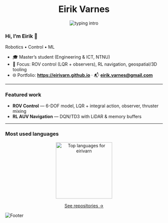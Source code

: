 <!-- Header banner -->
<h1 align="center">Eirik Varnes</h1>

<p align="center">
  <img
    src="https://readme-typing-svg.demolab.com?size=26&pause=900&center=true&vCenter=true&width=520&height=40&lines=Robotics+%E2%80%A2+Control+%E2%80%A2+ML;Reliable+autonomy%2C+end+to+end"
    alt="typing intro"
  />
</p>

### Hi, I’m Eirik 👋
Robotics • Control • ML 

- 🎓 Master’s student (Engineering & ICT, NTNU)  
- 🤖 Focus: ROV control (LQR + observers), RL navigation, geospatial/3D tooling  
- 🌐 Portfolio: **https://eirivarn.github.io** · 📬 **eirik.varnes@gmail.com**

---

### Featured work
- **ROV Control** — 6-DOF model, LQR + integral action, observer, thruster mixing  
- **RL AUV Navigation** — DQN/TD3 with LiDAR & memory buffers  

---

### Most used languages
<p align="center">
  <img
    src="https://github-readme-stats.vercel.app/api/top-langs/?username=eirivarn&layout=compact&hide_border=true&langs_count=6&size_weight=0.3&count_weight=0.7&hide=Jupyter%20Notebook,HTML,CSS,C,C%2B%2B&v=2"
    height="180"
    alt="Top languages for eirivarn"
  />
</p>

<p align="center">
  <a href="https://github.com/eirivarn?tab=repositories">See repositories →</a>
</p>

<!-- Footer wave -->
![Footer](https://capsule-render.vercel.app/api?type=waving&color=gradient&height=120&section=footer)
